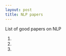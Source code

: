 ```yaml
---
layout: post
title: NLP papers
---
```


List of good papers on NLP

1. 
2. 
3. 
<!--![_config.yml]({{ site.baseurl }}/images/config.png)-->

